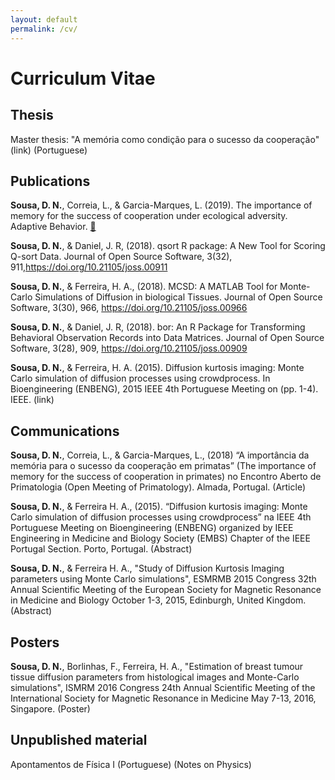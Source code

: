 ```yaml
---
layout: default
permalink: /cv/
---
```


# Curriculum Vitae

## Thesis

Master thesis: "A memória como condição para o sucesso da cooperação" (link) (Portuguese)


## Publications


**Sousa, D. N.**, Correia, L., & Garcia-Marques, L. (2019). The importance of memory for the success of cooperation under ecological adversity. Adaptive Behavior. [&#128279;](https://doi.org/10.1177/1059712319872518)

**Sousa, D. N.**, & Daniel, J. R, (2018). qsort R package: A New Tool for Scoring Q-sort Data. Journal of Open Source Software, 3(32), 911,https://doi.org/10.21105/joss.00911

**Sousa, D. N.**, & Ferreira, H. A., (2018). MCSD: A MATLAB Tool for Monte-Carlo Simulations of Diffusion in biological Tissues. Journal of Open Source Software, 3(30), 966, https://doi.org/10.21105/joss.00966

**Sousa, D. N.**, & Daniel, J. R, (2018). bor: An R Package for Transforming Behavioral Observation Records into Data Matrices. Journal of Open Source Software, 3(28), 909, https://doi.org/10.21105/joss.00909

**Sousa, D. N.**, & Ferreira, H. A. (2015). Diffusion kurtosis imaging: Monte Carlo simulation of diffusion processes using crowdprocess. In Bioengineering (ENBENG), 2015 IEEE 4th Portuguese Meeting on (pp. 1-4). IEEE. (link) 


## Communications


**Sousa, D. N.**, Correia, L., & Garcia-Marques, L., (2018) “A importância da memória para o sucesso da cooperação em primatas” (The importance of memory for the success of cooperation in primates) no Encontro Aberto de Primatologia (Open Meeting of Primatology). Almada, Portugal. (Article)

**Sousa, D. N.**, &  Ferreira  H. A., (2015). “Diffusion kurtosis imaging: Monte Carlo simulation of diffusion processes using crowdprocess” na IEEE 4th Portuguese Meeting on Bioengineering (ENBENG) organized by IEEE Engineering in Medicine and Biology Society (EMBS) Chapter of the IEEE  Portugal Section. Porto, Portugal. (Abstract) 

**Sousa, D. N.**, &  Ferreira  H. A., "Study of Diffusion Kurtosis Imaging parameters using Monte Carlo simulations", ESMRMB 2015 Congress 32th Annual Scientific Meeting of the European Society for Magnetic Resonance in Medicine and Biology October 1-3, 2015, Edinburgh, United Kingdom. (Abstract) 


## Posters


**Sousa, D. N.**, Borlinhas, F., Ferreira, H. A., "Estimation of breast tumour tissue diffusion parameters from histological images and Monte-Carlo simulations", ISMRM 2016 Congress 24th Annual Scientific Meeting of the International Society for Magnetic Resonance in Medicine May 7-13, 2016, Singapore. (Poster) 


## Unpublished material


Apontamentos de Física I (Portuguese) (Notes on Physics)
